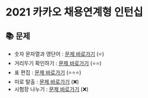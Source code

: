 # 2021 카카오 채용연계형 인턴십

## 📚 문제
* 숫자 문자열과 영단어 : [문제 바로가기](https://programmers.co.kr/learn/courses/30/lessons/81301) (:star:)
* 거리두기 확인하기 : [문제 바로가기](https://programmers.co.kr/learn/courses/30/lessons/81302) (:star::star:)
* 표 편집 : [문제 바로가기](https://programmers.co.kr/learn/courses/30/lessons/81303) (:star::star::star:)
* 미로 탈출 : [문제 바로가기](https://programmers.co.kr/learn/courses/30/lessons/81304) (:x:)
* 시험장 나누기 : [문제 바로가기](https://programmers.co.kr/learn/courses/30/lessons/81305) (:x:)
</br>
